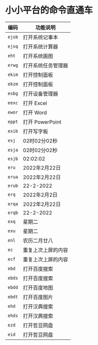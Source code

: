 # 小小平台的命令直通车

|编码|功能说明|
|---|---|
| `ejsb` | 打开系统记事本 |
| `ejsq` | 打开系统计算器 |
| `eht`  | 打开系统画图 |
| `erwg` | 打开系统任务管理器 |
| `ekim` | 打开控制面板 |
| `ekzm` | 打开控制面板 |
| `esbg` | 打开设备管理器 |
| `eexc` | 打开 Excel |
| `ewor` | 打开 Word |
| `eppt` | 打开 PowerPoint |
| `exib` | 打开写字板 |
| `esj` | 02时02分02秒 |
| `esja` | 02时02分02秒 |
| `esjb` | 02:02:02 |
| `eru` | 2022年2月22日 |
| `erua` | 2022年2月22日 |
| `erub` | 22-2-2022 |
| `erq` | 2022年2月2日 |
| `erqa` | 2022年2月22日 |
| `erqb` | 22-2-2022 |
| `exq` | 星期二 |
| `exu` | 星期二 |
| `enl` | 农历二月廿八 |
| `ec` | 重复上次上屏的内容 |
| `ecf` | 重复上次上屏的内容 |
| `ebd` | 打开百度搜索 |
| `ebds` | 打开百度搜索 |
| `ebdd` | 打开百度地图 |
| `ebdt` | 打开百度图片 |
| `ehd` | 打开汉典搜索 |
| `ehds` | 打开汉典搜索 |
| `ezd` | 打开哲豆网盘 |
| `eid` | 打开哲豆网盘 |